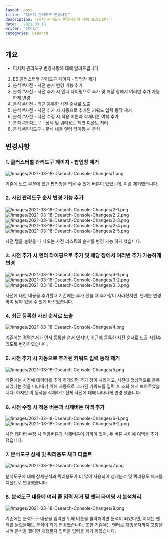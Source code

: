 ```yaml
---
layout: post
title:  "디서치 관리도구 변경사항"
description: 디서치 관리도구 변경사항에 대해 포스팅합니다
date:   2021.03.18.
writer: "선지호"
categories: Dsearch
---
```


## 개요
- 디서치 관리도구 변경사항에 대해 알려드립니다.

1. ES 클러스터별 관리도구 페이지 - 팝업창 제거
2. 분석 #사전 - 사전 순서 변경 기능 추가
3. 분석 #사전 - 사전 추가 시 엔터 타이핑으로 추가 및 해당 창에서 여러번 추가 가능하게 변경
4. 분석 #사전 - 최근 등록한 사전 순서로 노출
5. 분석 #사전 - 사전 추가 시 자동으로 추가된 키워드 입력 동작 제거
6. 분석 #사전 - 사전 수정 시 적용 버튼과 삭제버튼 여백 추가
7. 분석 #분석도구 - 상세 및 쿼리용도 체크 디폴트 처리
8. 분석 #분석도구 - 분석 내용 엔터 타이핑 시 분석 


## 변경사항

### 1. 클러스터별 관리도구 페이지 - 팝업창 제거
![/images/2021-03-18-Dsearch-Console-Changes/1.png](/images/2021-03-18-Dsearch-Console-Changes/1.png)

기존에 노드 부분에 있던 팝업창을 띄울 수 있게 버튼이 있었는데, 이를 제거했습니다.

### 2. 사전 관리도구 순서 변경 기능 추가
![/images/2021-03-18-Dsearch-Console-Changes/2-1.png](/images/2021-03-18-Dsearch-Console-Changes/2-1.png)
![/images/2021-03-18-Dsearch-Console-Changes/2-2.png](/images/2021-03-18-Dsearch-Console-Changes/2-2.png)
![/images/2021-03-18-Dsearch-Console-Changes/2-3.png](/images/2021-03-18-Dsearch-Console-Changes/2-3.png)
![/images/2021-03-18-Dsearch-Console-Changes/2-4.png](/images/2021-03-18-Dsearch-Console-Changes/2-4.png)
![/images/2021-03-18-Dsearch-Console-Changes/2-5.png](/images/2021-03-18-Dsearch-Console-Changes/2-5.png)

사전 탭을 눌렀을 때 나오는 사전 리스트의 순서를 변경 가능 하게 했습니다.

### 3. 사전 추가 시 엔터 타이핑으로 추가 및 해당 창에서 여러번 추가 가능하게 변경
![/images/2021-03-18-Dsearch-Console-Changes/3-1.png](/images/2021-03-18-Dsearch-Console-Changes/3-1.png)
![/images/2021-03-18-Dsearch-Console-Changes/3-2.png](/images/2021-03-18-Dsearch-Console-Changes/3-2.png)
![/images/2021-03-18-Dsearch-Console-Changes/3-3.png](/images/2021-03-18-Dsearch-Console-Changes/3-3.png)

사전에 대한 내용을 추가할때 기존에는 추가 했을 때 추가창이 사라졌지만, 현재는 변경하여 남아 있을 수 있게 바꾸었습니다.

### 4. 최근 등록한 사전 순서로 노출
![/images/2021-03-18-Dsearch-Console-Changes/4.png](/images/2021-03-18-Dsearch-Console-Changes/4.png)

기존에는 정렬순서가 먼저 등록한 순서 였지만, 최근에 등록한 사전 순서로 노출 시킬수 있도록 변경하였습니다.

### 5. 사전 추가 시 자동으로 추가된 키워드 입력 동작 제거
![/images/2021-03-18-Dsearch-Console-Changes/5.png](/images/2021-03-18-Dsearch-Console-Changes/5.png)

기존에는 사전에 데이터를 추가 하게되면 추가 창이 사라지고,
사전에 정상적으로 등록되었다는 것을 나타내기 위해 자동으로 추가된 키워드를 입력 후 조회 해서 보여주었습니다.
하지만 이 동작을 삭제하고 전체 사전에 대해 나타나게 변경 했습니다.

### 6. 사전 수정 시 적용 버튼과 삭제버튼 여백 추가
![/images/2021-03-18-Dsearch-Console-Changes/6-1.png](/images/2021-03-18-Dsearch-Console-Changes/6-1.png)
![/images/2021-03-18-Dsearch-Console-Changes/6-2.png](/images/2021-03-18-Dsearch-Console-Changes/6-2.png)

사전 데이터 수정 시 적용버튼과 삭제버튼이 가까이 있어, 두 버튼 사이에 여백을 추가 했습니다.

### 7. 분석도구 상세 및 쿼리용도 체크 디폴트
![/images/2021-03-18-Dsearch-Console-Changes/7.png](/images/2021-03-18-Dsearch-Console-Changes/7.png)

분석도구에 대해 상세분석과 쿼리용도가 더 많이 사용되어 상세분석 및 쿼리용도 체크를 디폴트로 변경했습니다.

### 8. 분석도구 내용에 여러 줄 입력 제거 및 엔터 타이핑 시 분석처리 
![/images/2021-03-18-Dsearch-Console-Changes/8.png](/images/2021-03-18-Dsearch-Console-Changes/8.png)

기존에는 분석도구 내용을 입력한 뒤에 버튼을 클릭해야만 분석이 되었다면, 이제는 엔터를 눌렀을때도 분석이 되게 변경했습니다.
또한 기존에는 엔터로 개행문자까지 포함을 시켜 분석을 했다면 개행문자 입력을 입력을 제거 하였습니다.
